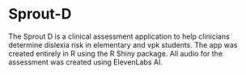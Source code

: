 # Sprout-D
The Sprout D is a clinical assessment application to help clinicians determine dislexia risk in elementary and vpk students. The app was created entirely in R using the R Shiny package. All audio for the assessment was created using ElevenLabs AI.
